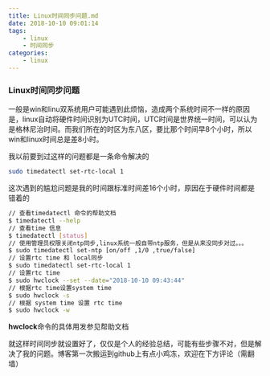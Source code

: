 ```yaml
---
title: Linux时间同步问题.md
date: 2018-10-10 09:01:14
tags: 
	- linux
	- 时间同步
categories: 
	- linux
---
```


### Linux时间同步问题
一般是win和linu双系统用户可能遇到此烦恼，造成两个系统时间不一样的原因是，linux自动将硬件时间识别为UTC时间，UTC时间是世界统一时间，可以认为是格林尼治时间。而我们所在的时区为东八区，要比那个时间早8个小时，所以win和linux时间总是差8小时。

我以前要到过这样的问题都是一条命令解决的
```bash
sudo timedatectl set-rtc-local 1
```
这次遇到的尴尬问题是我的时间跟标准时间差16个小时，原因在于硬件时间都是错着的

```bash
// 查看timedatectl 命令的帮助文档
$ timedatectl --help
// 查看time 信息
$ timedatectl [status]
// 使用管理员权限关闭ntp同步,linux系统一般自带ntp服务，但是从来没同步对过。。。
$ sudo timedatectl set-ntp [on/off ,1/0 ,true/false]
// 设置rtc time 和 local同步
$ sudo timedatectl set-rtc-local 1
// 设置rtc time
$ sudo hwclock --set --date="2018-10-10 09:43:44"
// 根据rtc time设置system time
$ sudo hwclock -s
// 根据 system time 设置 rtc time
$ sudo hwclock -w
```
**hwclock**命令的具体用发参见帮助文档

就这样时间同步就设置好了，仅仅是个人的经验总结，可能有些步骤不对，但是解决了我的问题。博客第一次搬运到github上有点小鸡冻，欢迎在下方评论（需翻墙）
